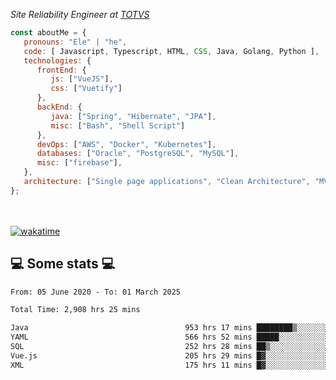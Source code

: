 <p><em>Site Reliability Engineer at <a href="https://www.totvs.com/">TOTVS</a></br>
</em></p>


```javascript
const aboutMe = {
   pronouns: "Ele" | "he",
   code: [ Javascript, Typescript, HTML, CSS, Java, Golang, Python ],
   technologies: {
      frontEnd: {
         js: ["VueJS"],
         css: ["Vuetify"]
      },
      backEnd: {
         java: ["Spring", "Hibernate", "JPA"],
         misc: ["Bash", "Shell Script"]
      },
      devOps: ["AWS", "Docker", "Kubernetes"],
      databases: ["Oracle", "PostgreSQL", "MySQL"],
      misc: ["firebase"],
   },
   architecture: ["Single page applications", "Clean Architecture", "MVC", "Microservices"],
};
```
</br></br>
[![wakatime](https://wakatime.com/badge/user/a3a8ed06-d304-4d6b-bc86-4adc418cdea7.svg)](https://wakatime.com/@a3a8ed06-d304-4d6b-bc86-4adc418cdea7)
<h2>💻 Some stats 💻</h2>

<!--START_SECTION:waka-->

```txt
From: 05 June 2020 - To: 01 March 2025

Total Time: 2,908 hrs 25 mins

Java                                   953 hrs 17 mins ████████▒░░░░░░░░░░░░░░░░   32.78 %
YAML                                   566 hrs 52 mins █████░░░░░░░░░░░░░░░░░░░░   19.49 %
SQL                                    252 hrs 28 mins ██▒░░░░░░░░░░░░░░░░░░░░░░   08.68 %
Vue.js                                 205 hrs 29 mins █▓░░░░░░░░░░░░░░░░░░░░░░░   07.07 %
XML                                    175 hrs 11 mins █▓░░░░░░░░░░░░░░░░░░░░░░░   06.02 %
```

<!--END_SECTION:waka-->
